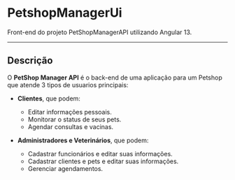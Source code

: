 # PetshopManagerUi

Front-end do projeto PetShopManagerAPI utilizando Angular 13.

---

## Descrição

O **PetShop Manager API** é o back-end de uma aplicação para um Petshop que atende 3 tipos de usuarios principais:  
- **Clientes**, que podem:  
  - Editar informações pessoais.
  - Monitorar o status de seus pets.
  - Agendar consultas e vacinas.
     
- **Administradores e Veterinários**, que podem:
  - Cadastrar funcionários e editar suas informações.
  - Cadastrar clientes e pets e editar suas informações.
  - Gerenciar agendamentos.